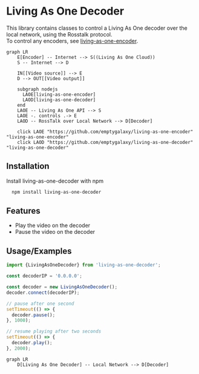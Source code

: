 
# Living As One Decoder

This library contains classes to control a Living As One decoder over the local network, using the Rosstalk protocol.  
To control any encoders, see [living-as-one-encoder](https://github.com/emptygalaxy/living-as-one-encoder).

```mermaid
graph LR
    E[Encoder] -- Internet --> S((Living As One Cloud))
    S -- Internet --> D
    
    IN[[Video source]] --> E
    D --> OUT[[Video output]]
    
    subgraph nodejs
      LAOE[living-as-one-encoder]
      LAOD[living-as-one-decoder]
    end
    LAOE -- Living As One API --> S
    LAOE -. controls .-> E
    LAOD -- RossTalk over Local Network --> D[Decoder]
    
    click LAOE "https://github.com/emptygalaxy/living-as-one-encoder" "living-as-one-encoder"
    click LAOD "https://github.com/emptygalaxy/living-as-one-decoder" "living-as-one-decoder"
```



## Installation

Install living-as-one-decoder with npm

```bash
  npm install living-as-one-decoder
```

## Features

- Play the video on the decoder
- Pause the video on the decoder


## Usage/Examples

```typescript
import {LivingAsOneDecoder} from 'living-as-one-decoder';

const decoderIP = '0.0.0.0';

const decoder = new LivingAsOneDecoder();
decoder.connect(decoderIP);

// pause after one second
setTimeout(() => {
  decoder.pause();
}, 1000);

// resume playing after two seconds
setTimeout(() => {
  decoder.play();
}, 2000);
```

```mermaid
graph LR
    D[Living As One Decoder] -- Local Network --> D[Decoder] 
```
